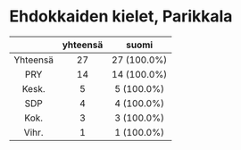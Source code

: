 # Ehdokkaiden kielet, Parikkala

| |yhteensä|suomi|
|:---:|:---:|:---:|
|Yhteensä|27|27 (100.0%)|
|PRY|14|14 (100.0%)|
|Kesk.|5|5 (100.0%)|
|SDP|4|4 (100.0%)|
|Kok.|3|3 (100.0%)|
|Vihr.|1|1 (100.0%)|

